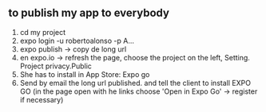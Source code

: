 ## to publish my app to everybody

1. cd my project
2. expo login -u robertoalonso -p A...
3. expo publish -> copy de long url
4. en expo.io -> refresh the page, choose the project on the left, Setting. Project privacy.Public
5. She has to install in App Store: Expo go
6. Send by email the long url published. and tell the client to install EXPO GO (in the page open with he links choose 'Open in Expo Go' -> register if necessary)
